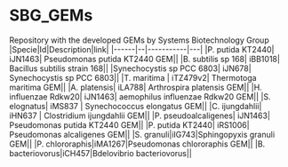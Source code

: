 # SBG_GEMs
Repository with the developed GEMs by Systems Biotechnology Group
|Specie|Id|Description|link|
|------|--|-----------|---|
|P. putida KT2440| iJN1463| Pseudomonas putida KT2440 GEM||
|B. subtilis sp 168| iBB1018| Bacillus subtilis strain 168||
|Synechocystis sp PCC 6803| iJN678| Synechocystis sp PCC 6803||
|T. maritima | iTZ479v2| Thermotoga maritima GEM||
|A. platensis| iLA788| Arthrospira platensis GEM||
|H. influenzae Rdkw20| iJN1463| aemophilus influenzae Rdkw20 GEM||
|S. elognatus| iMS837 | Synechococcus elongatus GEM||
|C. ijungdahlii| iHN637 | Clostridium ijungdahlii GEM||
|P. pseudoalcaligenes| iJN1463| Pseudomonas putida KT2440 GEM||
|P. putida KT2440| iRS1006| Pseudomonas alcaligenes GEM||
|S. granuli|iIG743|Sphingopyxis granuli GEM||
|P. chlororaphis|iMA1267|Pseudomonas chlororaphis GEM||
|B. bacteriovorus|iCH457|Bdelovibrio bacteriovorus||

